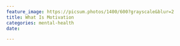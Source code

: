 ```yaml
---
feature_image: https://picsum.photos/1400/600?grayscale&blur=2
title: What Is Motivation
categories: mental-health
date: 

---
```

